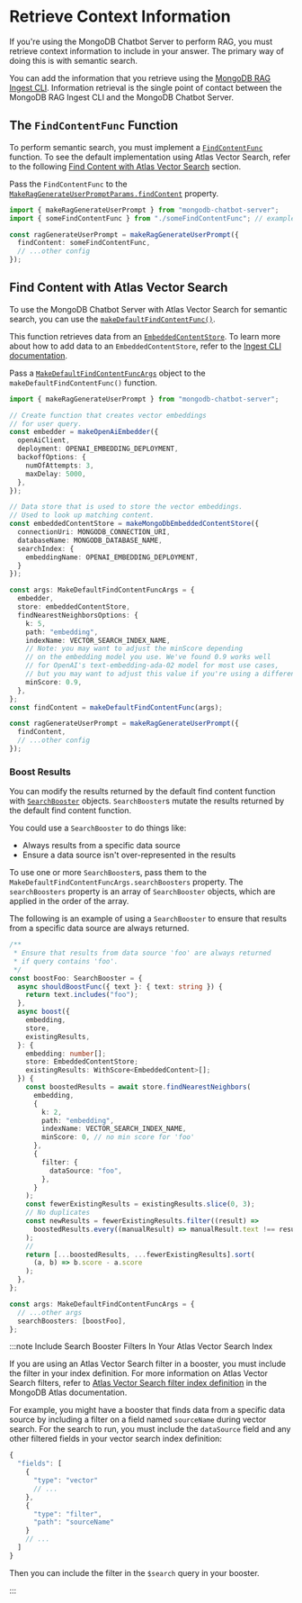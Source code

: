 # Retrieve Context Information

If you're using the MongoDB Chatbot Server to perform RAG, you must retrieve
context information to include in your answer. The primary way of doing this
is with semantic search.

You can add the information that you retrieve using the [MongoDB RAG Ingest CLI](../../ingest/configure.md). Information retrieval is the single point of contact between the MongoDB RAG Ingest CLI and the MongoDB Chatbot Server.

## The `FindContentFunc` Function

To perform semantic search, you must implement a [`FindContentFunc`](../../reference/core/namespaces/FindContent.md#findcontentfunc) function. To see the default implementation
using Atlas Vector Search, refer to the following
[Find Content with Atlas Vector Search](#find-content-with-atlas-vector-search) section.

Pass the `FindContentFunc` to the [`MakeRagGenerateUserPromptParams.findContent`](../../reference/server/interfaces/MakeRagGenerateUserPromptParams.md#findcontent) property.

```ts
import { makeRagGenerateUserPrompt } from "mongodb-chatbot-server";
import { someFindContentFunc } from "./someFindContentFunc"; // example

const ragGenerateUserPrompt = makeRagGenerateUserPrompt({
  findContent: someFindContentFunc,
  // ...other config
});
```

## Find Content with Atlas Vector Search

To use the MongoDB Chatbot Server with Atlas Vector Search for semantic search,
you can use the [`makeDefaultFindContentFunc()`](../../reference/core/namespaces/FindContent.md#makedefaultfindcontent).

This function retrieves data from an [`EmbeddedContentStore`](../../reference/core/modules/index.md#embeddedcontentstore). To learn more about how to add data to an `EmbeddedContentStore`, refer to the [Ingest CLI documentation](../../ingest/configure.md).

Pass a [`MakeDefaultFindContentFuncArgs`](../../reference/core/namespaces/FindContent.md#makedefaultfindcontentfuncargs) object to the `makeDefaultFindContentFunc()` function.

```ts
import { makeRagGenerateUserPrompt } from "mongodb-chatbot-server";

// Create function that creates vector embeddings
// for user query.
const embedder = makeOpenAiEmbedder({
  openAiClient,
  deployment: OPENAI_EMBEDDING_DEPLOYMENT,
  backoffOptions: {
    numOfAttempts: 3,
    maxDelay: 5000,
  },
});

// Data store that is used to store the vector embeddings.
// Used to look up matching content.
const embeddedContentStore = makeMongoDbEmbeddedContentStore({
  connectionUri: MONGODB_CONNECTION_URI,
  databaseName: MONGODB_DATABASE_NAME,
  searchIndex: {
    embeddingName: OPENAI_EMBEDDING_DEPLOYMENT,
  }
});

const args: MakeDefaultFindContentFuncArgs = {
  embedder,
  store: embeddedContentStore,
  findNearestNeighborsOptions: {
    k: 5,
    path: "embedding",
    indexName: VECTOR_SEARCH_INDEX_NAME,
    // Note: you may want to adjust the minScore depending
    // on the embedding model you use. We've found 0.9 works well
    // for OpenAI's text-embedding-ada-02 model for most use cases,
    // but you may want to adjust this value if you're using a different model.
    minScore: 0.9,
  },
};
const findContent = makeDefaultFindContentFunc(args);

const ragGenerateUserPrompt = makeRagGenerateUserPrompt({
  findContent,
  // ...other config
});
```

### Boost Results

You can modify the results returned by the default find content function with
[`SearchBooster`](../../reference/core/modules/index.md#searchbooster) objects.
`SearchBooster`s mutate the results returned by the default find content function.

You could use a `SearchBooster` to do things like:

- Always results from a specific data source
- Ensure a data source isn't over-represented in the results

To use one or more `SearchBooster`s, pass them to the `MakeDefaultFindContentFuncArgs.searchBoosters` property. The `searchBoosters` property is an array of `SearchBooster` objects, which are applied in the order of the array.

The following is an example of using a `SearchBooster` to ensure that results from a specific data source are always returned.

```ts
/**
 * Ensure that results from data source 'foo' are always returned
 * if query contains 'foo'.
 */
const boostFoo: SearchBooster = {
  async shouldBoostFunc({ text }: { text: string }) {
    return text.includes("foo");
  },
  async boost({
    embedding,
    store,
    existingResults,
  }: {
    embedding: number[];
    store: EmbeddedContentStore;
    existingResults: WithScore<EmbeddedContent>[];
  }) {
    const boostedResults = await store.findNearestNeighbors(
      embedding,
      {
        k: 2,
        path: "embedding",
        indexName: VECTOR_SEARCH_INDEX_NAME,
        minScore: 0, // no min score for 'foo'
      },
      {
        filter: {
          dataSource: "foo",
        },
      }
    );
    const fewerExistingResults = existingResults.slice(0, 3);
    // No duplicates
    const newResults = fewerExistingResults.filter((result) =>
      boostedResults.every((manualResult) => manualResult.text !== result.text)
    );
    //
    return [...boostedResults, ...fewerExistingResults].sort(
      (a, b) => b.score - a.score
    );
  },
};

const args: MakeDefaultFindContentFuncArgs = {
  // ...other args
  searchBoosters: [boostFoo],
};
```

:::note Include Search Booster Filters In Your Atlas Vector Search Index

If you are using an Atlas Vector Search filter in a booster,
you must include the filter in your index definition. For more information on Atlas Vector Search filters,
refer to [Atlas Vector Search filter index definition](https://www.mongodb.com/docs/atlas/atlas-vector-search/vector-search-type/#about-the-filter-type)
in the MongoDB Atlas documentation.

For example, you might have a booster that finds data from a specific
data source by including a filter on a field named `sourceName` during
vector search. For the search to run, you must include the `dataSource`
field and any other filtered fields in your vector search index
definition:

```js
{
  "fields": [
    {
      "type": "vector"
      // ...
    },
    {
      "type": "filter",
      "path": "sourceName"
    }
    // ...
  ]
}
```

Then you can include the filter in the `$search` query in your booster.

:::
